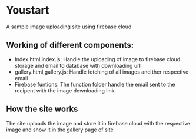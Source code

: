 # Youstart
A sample image uploading site using firebase cloud

## Working of different components:

* Index.html,index.js: Handle the uploading of image to firebase cloud storage and email to database with downloading url
* gallery.html,gallery.js: Handle fetching of all images and ther respective email 
* Firebase funtions: The function folder handle the email sent to the recipent with the image downloading link

## How the site works

The site uploads the image and store it in firebase cloud with the respective image and show it in the gallery page of site
